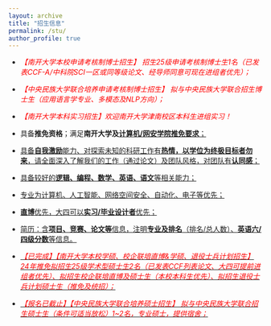 ```yaml
---
layout: archive
title: "招生信息"
permalink: /stu/
author_profile: true
---
```

+ <h16 style="color:red"><em>【南开大学本校申请考核制博士招生】 招生25级申请考核制博士生1名（已发表CCF-A/中科院SCI一区或同等级论文、经导师同意可现在进组者优先）；</em></h16>

+ <h16 style="color:red"><em>【中央民族大学联合培养申请考核制博士招生】 拟与中央民族大学联合招生博士生（应用语言学专业、多模态及NLP方向）；</em></h16>

+ <h16 style="color:red"><em>【南开大学本科实习招生】欢迎南开大学津南校区本科生进组实习！</em></h16>

+ 具备**推免资格**；满足**南开大学及**<a href="https://cc.nankai.edu.cn/2024/0613/c13297a545420/page.htm" target="_blank" style="background-color: rgb(255, 255, 255);" _href="https://cc.nankai.edu.cn/2024/0613/c13297a545420/page.htm">**计算机/网安学院推免要求**；

+ 具备**自我激励**能力、对探索未知的科研工作有**热情，以学位为终极目标者勿来**，请全面深入了解我们的工作（通过论文）及团队风格，对团队有**认同感**；

+ 具备较好的**逻辑、编程、数学、英语、语文**等相关能力；

+ 专业为计算机、人工智能、网络空间安全、自动化、电子等优先；

+ **直博**优先，大四可以**实习/毕业设计者**优先；

+ 简历：含**项目、竞赛、论文等**信息，注明**专业及排名**（排名/总人数）、**英语六/四级分数**等信息。

+ <h16 style="color:red"><em>【已完成】【南开大学本校学硕、校企联培直博&学硕、退役士兵计划招生】 24年推免拟招生25级学术型硕士生2名（已发表CCF列表论文、大四可提前进组者优先）、拟招生校企联培直博及硕士生（本校本科生优先）、拟招生退役士兵计划硕士生（推免及统招）；</em></h16>

+ <h16 style="color:red"><em>【报名已截止】【中央民族大学联合培养硕士招生】 拟与中央民族大学联合招生硕士生（条件可适当放松）1~2名，专业硕士，提供宿舍；</em></h16>
